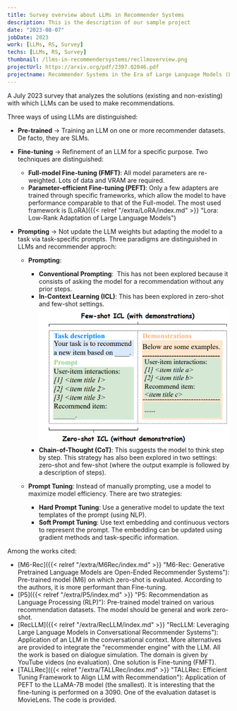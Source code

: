 ```yaml
---
title: Survey overview about LLMs in Recommender Systems 
description: This is the description of our sample project
date: "2023-08-07"
jobDate: 2023
work: [LLMs, RS, Survey]
techs: [LLMs, RS, Survey]
thumbnail: /llms-in-recommendersystems/recllmoverview.png
projectUrl: https://arxiv.org/pdf/2307.02046.pdf
projectname: Recommender Systems in the Era of Large Language Models (LLMs)
---
```


A July 2023 survey that analyzes the solutions (existing and non-existing) with which LLMs can be used to make recommendations.

Three ways of using LLMs are distinguished:

- **Pre-trained** → Training an LLM on one or more recommender datasets. De facto, they are SLMs.

- **Fine-tuning** → Refinement of an LLM for a specific purpose. Two techniques are distinguished:
    - **Full-model Fine-tuning (FMFT)**: All model parameters are re-weighted. Lots of data and VRAM are required.
    - **Parameter-efficient Fine-tuning (PEFT)**: Only a few adapters are trained through specific frameworks, which allow the model to have performance comparable to that of the Full-model. The most used framework is [LoRA]({{< relref "/extra/LoRA/index.md" >}} "Lora: Low-Rank Adaptation of Large Language Models")

- **Prompting** → Not update the LLM weights but adapting the model to a task via task-specific prompts. Three paradigms are distinguished in LLMs and recommender approch:

	- **Prompting**: 

		- **Conventional Prompting**:  This has not been explored because it consists of asking the model for a recommendation without any prior steps.
		- **In-Context Learning (ICL)**: This has been explored in zero-shot and few-shot settings.
			![Zero and Few Shot Learning](zeroFew-shot.png)
		- **Chain-of-Thought (CoT)**: This suggests the model to think step by step. This strategy has also been explored in two settings: zero-shot and few-shot (where the output example is followed by a description of steps).
	
    - **Prompt Tuning**: Instead of manually prompting, use a model to maximize model efficiency. There are two strategies:

		- **Hard Prompt Tuning**: Use a generative model to update the text templates of the prompt (using NLP).
		- **Soft Prompt Tuning**: Use text embedding and continuous vectors to represent the prompt. The embedding can be updated using gradient methods and task-specific information.

Among the works cited:

- [M6-Rec]({{< relref "/extra/M6Rec/index.md" >}} "M6-Rec: Generative Pretrained Language Models are Open-Ended Recommender Systems"): Pre-trained model (M6) on which zero-shot is evaluated. According to the authors, it is more performant than Fine-tuning.
- [P5]({{< relref "/extra/P5/index.md" >}} "P5: Recommendation as Language Processing (RLP)"): Pre-trained model trained on various recommendation datasets. The model should be general and work zero-shot.
- [RecLLM]({{< relref "/extra/RecLLM/index.md" >}} "RecLLM: Leveraging Large Language Models in Conversational Recommender Systems"): Application of an LLM in the conversational context. More alternatives are provided to integrate the "recommender engine" with the LLM. All the work is based on dialogue simulation. The domain is given by YouTube videos (no evaluation). One solution is Fine-tuning (FMFT).
- [TALLRec]({{< relref "/extra/TALLRec/index.md" >}} "TALLRec: Efficient Tuning Framework to Align LLM with Recommendation"): Application of PEFT to the LLaMA-7B model (the smallest). It is interesting that the fine-tuning is performed on a 3090. One of the evaluation dataset is MovieLens. The code is provided.